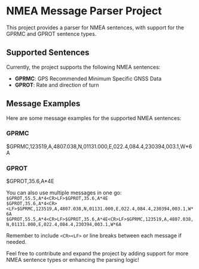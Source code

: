 # NMEA Message Parser Project

This project provides a parser for NMEA sentences, with support for the GPRMC and GPROT sentence types.

## Supported Sentences

Currently, the project supports the following NMEA sentences:

- **GPRMC**: GPS Recommended Minimum Specific GNSS Data
- **GPROT**: Rate and direction of turn

## Message Examples

Here are some message examples for the supported NMEA sentences:

### GPRMC
$GPRMC,123519,A,4807.038,N,01131.000,E,022.4,084.4,230394,003.1,W*6A

### GPROT
$GPROT,35.6,A*4E

You can also use multiple messages in one go:  
`$GPROT,55.5,A*4<CR>LF>$GPROT,35.6,A*4E`  
`$GPROT,35.6,A*4<CR><LF>$GPRMC,123519,A,4807.038,N,01131.000,E,022.4,084.4,230394,003.1,W*6A`  
`$GPROT,55.5,A*4<CR>LF>$GPROT,35.6,A*4E<CR>LF>$GPRMC,123519,A,4807.038,N,01131.000,E,022.4,084.4,230394,003.1,W*6A`  

Remember to include `<CR><LF>` or line breaks between each message if needed.

Feel free to contribute and expand the project by adding support for more NMEA sentence types or enhancing the parsing logic!



